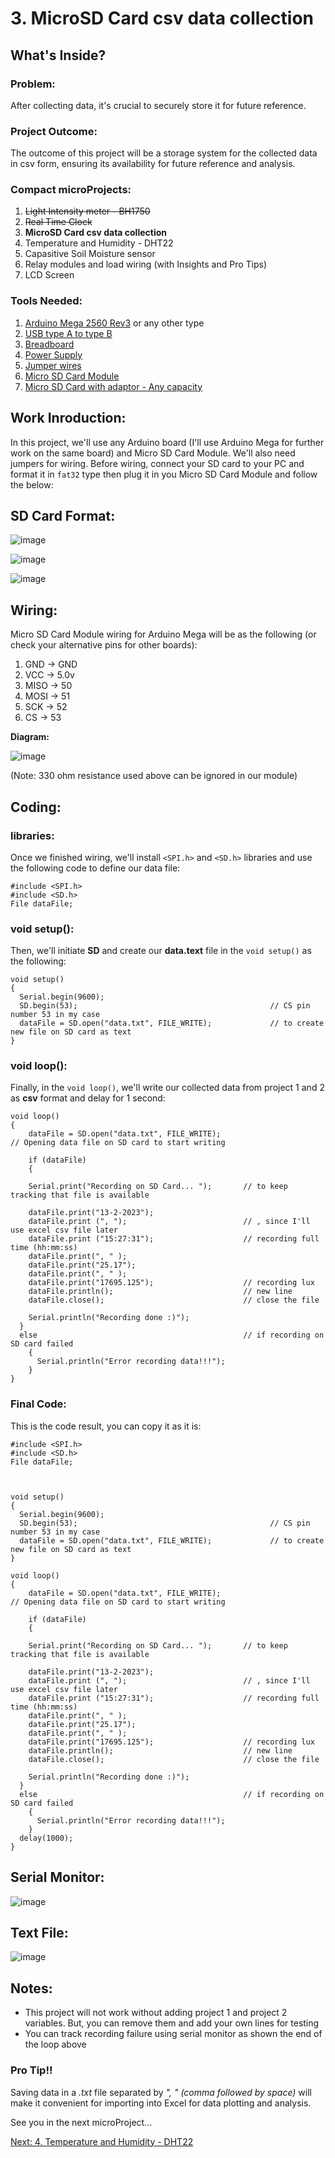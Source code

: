 # 3. MicroSD Card csv data collection

## What's Inside?
### Problem: 
After collecting data, it's crucial to securely store it for future reference.

### Project Outcome: 
The outcome of this project will be a storage system for the collected data in csv form, ensuring its availability for future reference and analysis.

### Compact microProjects: 
1. ~~Light Intensity meter - BH1750~~
2. ~~Real Time Clock~~
3. **MicroSD Card csv data collection**
4. Temperature and Humidity - DHT22
5. Capasitive Soil Moisture sensor
6. Relay modules and load wiring (with Insights and Pro Tips)
7. LCD Screen

### Tools Needed:
1.   [Arduino Mega 2560 Rev3](https://amzn.to/3E3U577) or any other type
2.   [USB type A to type B](https://amzn.to/3xgKFB5)
3.   [Breadboard](https://amzn.to/3xBzaol)
4.   [Power Supply](https://amzn.to/412eTpo)
5.   [Jumper wires](https://amzn.to/3XqQXc4)
6.   [Micro SD Card Module](https://amzn.to/3xfDSYD)
7.   [Micro SD Card with adaptor - Any capacity](https://amzn.to/3xl3AuS)


## Work Inroduction:
In this project, we'll use any Arduino board (I'll use Arduino Mega for further work on the same board) and Micro SD Card Module. We'll also need jumpers for wiring. 
Before wiring, connect your SD card to your PC and format it in ```fat32``` type then plug it in you Micro SD Card Module and follow the below: 

## SD Card Format: 

![image](https://user-images.githubusercontent.com/65976495/218712307-29a40c96-6f37-45c6-94bf-2118855744dc.png)



![image](https://user-images.githubusercontent.com/65976495/218712379-5f3cc0dd-1eb3-4935-9a7a-dac06ac2ccb1.png)



![image](https://user-images.githubusercontent.com/65976495/218718283-12e8b520-90e2-4335-9fb2-0e3bd9146b7e.png)



## Wiring:
Micro SD Card Module wiring for Arduino Mega will be as the following (or check your alternative pins for other boards): 
1. GND  -> GND
2. VCC  -> 5.0v
3. MISO -> 50
4. MOSI -> 51
5. SCK  -> 52
6. CS   -> 53

**Diagram:**

![image](https://user-images.githubusercontent.com/65976495/218758913-0ae3b1e7-ed98-4577-b11e-edc2eb1f6039.png)

(Note: 330 ohm resistance used above can be ignored in our module)

## Coding: 
### libraries:
Once we finished wiring, we'll install ```<SPI.h>``` and ```<SD.h>``` libraries and use the following code to define our data file: 
```
#include <SPI.h>
#include <SD.h>
File dataFile;
```
### void setup():
Then, we'll initiate **SD** and create our **data.text** file in the ```void setup()``` as the following: 
```
void setup()
{
  Serial.begin(9600);
  SD.begin(53);                                           // CS pin number 53 in my case
  dataFile = SD.open("data.txt", FILE_WRITE);             // to create new file on SD card as text
}
```
### void loop():
Finally, in the ```void loop()```, we'll write our collected data from project 1 and 2 as **csv** format and delay for 1 second: 
```
void loop() 
{  
    dataFile = SD.open("data.txt", FILE_WRITE);                         // Opening data file on SD card to start writing
   
    if (dataFile) 
    {
    
    Serial.print("Recording on SD Card... ");       // to keep tracking that file is available 
    
    dataFile.print("13-2-2023"); 
    dataFile.print (", ");                          // , since I'll use excel csv file later
    dataFile.print ("15:27:31");                    // recording full time (hh:mm:ss)
    dataFile.print(", " );
    dataFile.print("25.17");
    dataFile.print(", " );
    dataFile.print("17695.125");                    // recording lux
    dataFile.println();                             // new line
    dataFile.close();                               // close the file

    Serial.println("Recording done :)");
  }
  else                                              // if recording on SD card failed
    {
      Serial.println("Error recording data!!!");
    }
}
```


### Final Code: 
This is the code result, you can copy it as it is: 
```
#include <SPI.h>
#include <SD.h>
File dataFile;



void setup()
{
  Serial.begin(9600);
  SD.begin(53);                                           // CS pin number 53 in my case
  dataFile = SD.open("data.txt", FILE_WRITE);             // to create new file on SD card as text
}

void loop() 
{  
    dataFile = SD.open("data.txt", FILE_WRITE);                         // Opening data file on SD card to start writing
   
    if (dataFile) 
    {
    
    Serial.print("Recording on SD Card... ");       // to keep tracking that file is available 
    
    dataFile.print("13-2-2023"); 
    dataFile.print (", ");                          // , since I'll use excel csv file later
    dataFile.print ("15:27:31");                    // recording full time (hh:mm:ss)
    dataFile.print(", " );
    dataFile.print("25.17");
    dataFile.print(", " );
    dataFile.print("17695.125");                    // recording lux
    dataFile.println();                             // new line
    dataFile.close();                               // close the file

    Serial.println("Recording done :)");
  }
  else                                              // if recording on SD card failed
    {
      Serial.println("Error recording data!!!");
    }
  delay(1000);
}
```

## Serial Monitor: 


![image](https://user-images.githubusercontent.com/65976495/218719856-f4fee815-d000-4c1c-ad2f-d66a0900770e.png)




## Text File: 


![image](https://user-images.githubusercontent.com/65976495/218719976-b14dac5d-b7a6-434a-bfd0-dac9fdb81a3a.png)




## Notes:
- This project will not work without adding project 1 and project 2 variables. But, you can remove them and add your own lines for testing
- You can track recording failure using serial monitor as shown the end of the loop above 


### Pro Tip!!
Saving data in a *.txt* file separated by *", " (comma followed by space)* will make it convenient for importing into Excel for data plotting and analysis.



See you in the next microProject...

[Next: 4. Temperature and Humidity - DHT22](https://github.com/MustafaHelwa/hArduino/tree/main/Indoor_Home_Seedling_System/04_TempHumidity)



